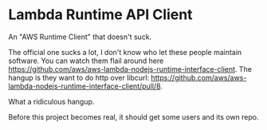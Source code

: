 # Lambda Runtime API Client

An "AWS Runtime Client" that doesn't suck.

The official one sucks a lot, I don't know who let these people maintain software.
You can watch them flail around here https://github.com/aws/aws-lambda-nodejs-runtime-interface-client.
The hangup is they want to do http over libcurl:
https://github.com/aws/aws-lambda-nodejs-runtime-interface-client/pull/8.

What a ridiculous hangup.

Before this project becomes real, it should get some users and its own repo.
